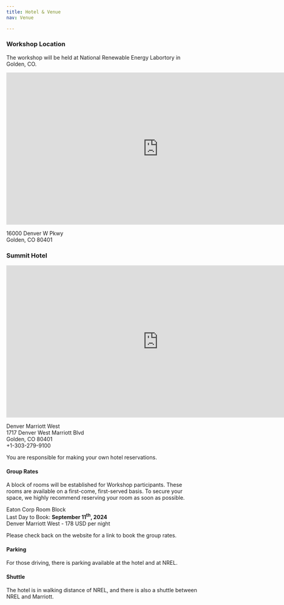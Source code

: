 ```yaml
---
title: Hotel & Venue
nav: Venue

---
```

### Workshop Location

The workshop will be held at National Renewable Energy Labortory in Golden, CO.

<iframe src="https://www.google.com/maps/embed?pb=!1m18!1m12!1m3!1d24541.951891184624!2d-105.16098424999998!3d39.7454013!2m3!1f0!2f0!3f0!3m2!1i1024!2i768!4f13.1!3m3!1m2!1s0x876b845868f27bd7%3A0xb373d6a5f609fa5d!2sNREL%20-%20Science%20and%20Technology%20Facility!5e0!3m2!1sen!2sus!4v1724274202156!5m2!1sen!2sus&z=20" width="800" height="400" style="border:0;" allowfullscreen="" loading="lazy" referrerpolicy="no-referrer-when-downgrade"></iframe>

16000 Denver W Pkwy  
Golden, CO 80401




### Summit Hotel

<iframe src="https://www.google.com/maps/embed?pb=!1m18!1m12!1m3!1d20638.35034974265!2d-105.16133091516596!3d39.7416919022771!2m3!1f0!2f0!3f0!3m2!1i1024!2i768!4f13.1!3m3!1m2!1s0x876b845ca799f307%3A0xddf961a2492b636f!2sDenver%20Marriott%20West!5e0!3m2!1sen!2sus!4v1724278564678!5m2!1sen!2sus&z=20" width="800" height="400" style="border:0;" allowfullscreen="" loading="lazy" referrerpolicy="no-referrer-when-downgrade"></iframe>

Denver Marriott West  
1717 Denver West Marriott Blvd  
Golden, CO 80401  
+1-303-279-9100  

You are responsible for making your own hotel reservations.

#### Group Rates

A block of rooms will be established for Workshop participants. These rooms are available on a first-come, first-served basis. To secure your space, we highly recommend reserving your room as soon as possible.  

Eaton Corp Room Block  
Last Day to Book: **September 11<sup>th</sup>, 2024**  
Denver Marriott West - 178 USD per night  
  
Please check back on the website for a link to book the group rates.

<!-- [Book your group rate for Eaton Corp Room Block](https://www.marriott.com/event-reservations/reservation-link.mi?id=1679329669852&key=GRP&app=resvlink) -->

#### Parking
For those driving, there is parking available at the hotel and at NREL.

#### Shuttle
The hotel is in walking distance of NREL, and there is also a shuttle between NREL and Marriott.

<!-- <iframe
  src="https://maps.app.goo.gl/JCn8PnFXuW3jhqYa7"
  width="800"
  height="400"
  style="border:0;"
  allowfullscreen=""
  loading="lazy"
></iframe> -->

